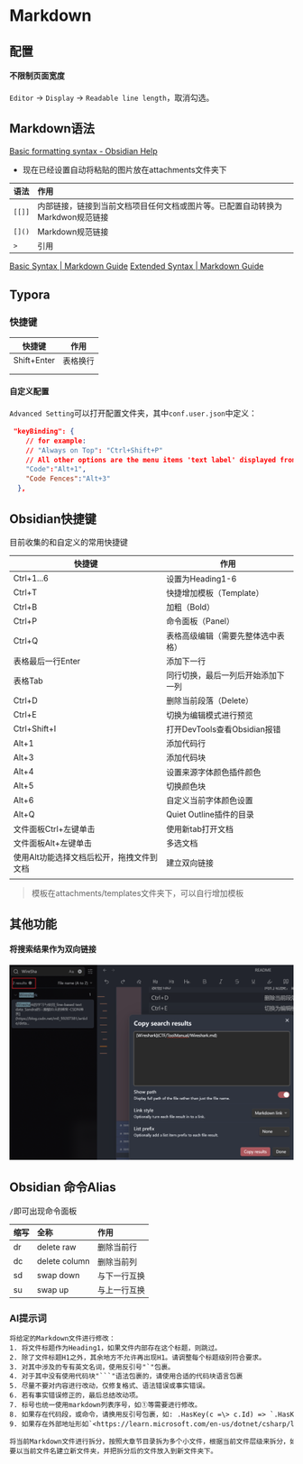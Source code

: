 # Markdown 

## 配置

#### 不限制页面宽度
`Editor` -> `Display` -> `Readable line length`，取消勾选。

## Markdown语法

[Basic formatting syntax - Obsidian Help](https://help.obsidian.md/Editing+and+formatting/Basic+formatting+syntax)

- 现在已经设置自动将粘贴的图片放在attachments文件夹下 

| 语法   | 作用                                                                           |
|:------ |:------------------------------------------------------------------------------ |
| `[[]]` | 内部链接，链接到当前文档项目任何文档或图片等。已配置自动转换为Markdwon规范链接 |
| `[]()` | Markdown规范链接                                                               |
| `> `   | 引用                                                                               |

[Basic Syntax | Markdown Guide](https://www.markdownguide.org/basic-syntax/)
[Extended Syntax | Markdown Guide](https://www.markdownguide.org/extended-syntax/)
## Typora
### 快捷键

| 快捷键      | 作用     |
| ----------- | -------- |
| Shift+Enter | 表格换行 |
|             |          |
|             |          |

#### 自定义配置

`Advanced Setting`可以打开配置文件夹，其中`conf.user.json`中定义：

```json
 "keyBinding": {
    // for example:
    // "Always on Top": "Ctrl+Shift+P"
    // All other options are the menu items 'text label' displayed from each typora menu
    "Code":"Alt+1",
    "Code Fences":"Alt+3"
  },
```



## Obsidian快捷键

目前收集的和自定义的常用快捷键

| 快捷键                                    | 作用                               |
| ----------------------------------------- | ---------------------------------- |
| Ctrl+1...6                                | 设置为Heading1-6                   |
| Ctrl+T                                    | 快捷增加模板（Template）           |
| Ctrl+B                                    | 加粗（Bold）                       |
| Ctrl+P                                    | 命令面板（Panel）                  |
| Ctrl+Q                                    | 表格高级编辑（需要先整体选中表格） |
| 表格最后一行Enter                         | 添加下一行                         |
| 表格Tab                                   | 同行切换，最后一列后开始添加下一列 |
| Ctrl+D                                    | 删除当前段落（Delete）             |
| Ctrl+E                                    | 切换为编辑模式进行预览             |
| Ctrl+Shift+I                              | 打开DevTools查看Obsidian报错       |
| Alt+1                                     | 添加代码行                         |
| Alt+3                                     | 添加代码块                         |
| Alt+4                                     | 设置来源字体颜色插件颜色           |
| Alt+5                                     | 切换颜色块                         |
| Alt+6                                     | 自定义当前字体颜色设置             |
| Alt+Q                                     | Quiet Outline插件的目录            |
| 文件面板Ctrl+左键单击                     | 使用新tab打开文档                  |
| 文件面板Alt+左键单击                      | 多选文档                           |
| 使用Alt功能选择文档后松开，拖拽文件到文档 | 建立双向链接                       |
|                                           |                                    |

> 模板在attachments/templates文件夹下，可以自行增加模板

## 其他功能

#### 将搜索结果作为双向链接
![](attachments/Pasted%20image%2020230823084310.png)

## Obsidian 命令Alias

`/`即可出现命令面板

| 缩写 | 全称          | 作用         |
|:---- |:------------- |:------------ |
| dr   | delete raw    | 删除当前行   |
| dc   | delete column | 删除当前列   | 
| sd   | swap down     | 与下一行互换 |
| su   | swap up       | 与上一行互换 |


### AI提示词

```txt
将给定的Markdown文件进行修改：
1. 将文件标题作为Heading1，如果文件内部存在这个标题，则跳过。
2. 除了文件标题H1之外，其余地方不允许再出现H1。请调整每个标题级别符合要求。
3. 对其中涉及的专有英文名词，使用反引号"`"包裹。
4. 对于其中没有使用代码块"```"语法包裹的，请使用合适的代码块语言包裹
5. 尽量不要对内容进行改动，仅修复格式、语法错误或事实错误。
6. 若有事实错误修正的，最后总结改动项。
7. 标号也统一使用markdown列表序号，如①等需要进行修改。
8. 如果存在代码段，或命令，请换用反引号包裹，如: .HasKey(c =\> c.Id) => `.HasKey(c => c.Id) `
9. 如果存在外部地址形如`<https://learn.microsoft.com/en-us/dotnet/csharp/language-reference/xmldoc/recommended-tags>`格式的，替换为可阅读的格式：`[Recommended XML documentation tags - C# reference | Microsoft Learn](https://learn.microsoft.com/en-us/dotnet/csharp/language-reference/xmldoc/recommended-tags)`
```

```txt
将当前Markdown文件进行拆分，按照大章节目录拆为多个小文件，根据当前文件层级来拆分，如按照H1拆分，如拆分文件仍过大，则按照H2拆分，以此类推。拆分后的文件名与当前章节有关。
要以当前文件名建立新文件夹，并把拆分后的文件放入到新文件夹下。
```
